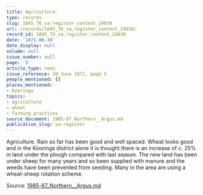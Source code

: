 ```yaml
---
title: Agriculture.
type: records
slug: 1845_76_sa_register_content_24038
url: /records/1845_76_sa_register_content_24038/
record_id: 1845_76_sa_register_content_24038
date: '1871-06-30'
date_display: null
volume: null
issue_number: null
page: '5'
article_type: news
issue_reference: 30 June 1871, page 5
people_mentioned: []
places_mentioned:
- Kooringa
topics:
- agriculture
- wheat
- farming practices
source_document: 1985-87_Northern__Argus.md
publication_slug: sa-register
---
```


Agriculture.  Rain so far has been good and well spaced.  Wheat looks good and in the Kooringa district alone it is thought there is an increase of c. 25% in land under the plough compared with last season.  The new land has been under sheep for many years and so been supplied with manure and the weeds have been prevented from seeding.  Many in the area are using a wheat-sheep rotation scheme.

Source: [1985-87_Northern__Argus.md](/downloads/markdown/1985-87_Northern__Argus.md)
